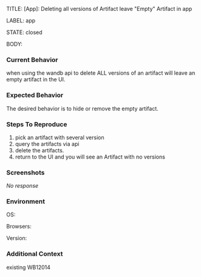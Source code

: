 TITLE:
[App]: Deleting all versions of Artifact leave "Empty" Artifact in app

LABEL:
app

STATE:
closed

BODY:
### Current Behavior

when using the wandb api to delete ALL versions of an artifact will leave an empty artifact in the UI.  

### Expected Behavior

The desired behavior is to hide or remove the empty artifact.  

### Steps To Reproduce

1. pick an artifact with several version 
2. query the artifacts via api
3. delete the artifacts.  
4. return to the UI and you will see an Artifact with no versions

### Screenshots

_No response_

### Environment

OS:

Browsers:

Version:


### Additional Context

existing WB12014

